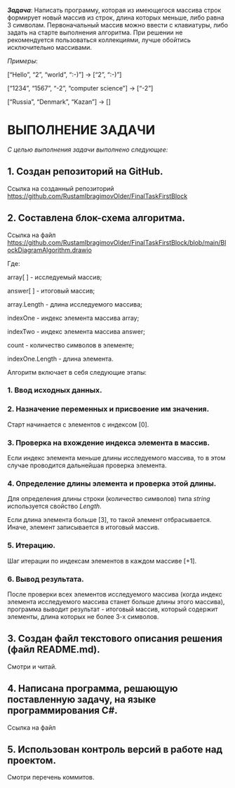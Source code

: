 ***Задача***: Написать программу, которая из имеющегося массива строк формирует новый массив из строк, длина которых меньше, либо равна 3 символам.
Первоначальный массив можно ввести с клавиатуры, либо задать на старте выполнения алгоритма.
При решении не рекомендуется пользоваться коллекциями, лучше обойтись исключительно массивами.

*Примеры*:

[“Hello”, “2”, “world”, “:-)”] → [“2”, “:-)”]

[“1234”, “1567”, “-2”, “computer science”] → [“-2”]

[“Russia”, “Denmark”, “Kazan”] → []

# ВЫПОЛНЕНИЕ ЗАДАЧИ

*С целью выполнения задачи выполнено следующее:*
## 1. Создан репозиторий на GitHub.
Ссылка на созданный репозиторий https://github.com/RustamIbragimovOlder/FinalTaskFirstBlock

## 2. Составлена блок-схема алгоритма.
Ссылка на файл
https://github.com/RustamIbragimovOlder/FinalTaskFirstBlock/blob/main/BlockDiagramAlgorithm.drawio

Где:

array[ ] - исследуемый массив;

answer[ ] - итоговый массив;

array.Length - длина исследуемого массива;

indexOne - индекс элемента массива array;

indexTwo - индекс элемента массива answer;

count - количество символов в элементе;

indexOne.Length - длина элемента.

Алгоритм включает в себя следующие этапы:
### 1. Ввод исходных данных.
### 2. Назначение переменных и присвоение им значения.
Старт начинается с элементов с индексом [0].
### 3. Проверка на вхождение индекса элемента в массив.
Если индекс элемента меньше длины исследуемого массива, то в этом случае проводится дальнейшая проверка элемента.
### 4. Определение длины элемента и проверка этой длины.
Для определения длины строки (количество символов) типа _string_ используется свойство _Length_.

Если длина элемента больше [3], то такой элемент отбрасывается.
Иначе, элемент записывается в итоговый массив.
### 5. Итерацию.
Шаг итерации по индексам элементов в каждом массиве [+1].
### 6. Вывод результата.
После проверки всех элементов исследуемого массива (когда индекс элемента исследуемого массива станет больше длины этого массива), программа выводит результат - итоговый массив, который содержит элементы, длина которых не более 3-х символов.

## 3. Создан файл текстового описания решения (файл README.md).
Смотри и читай.

## 4. Написана программа, решающую поставленную задачу, на языке программирования C#.
Ссылка на файл


## 5. Использован контроль версий в работе над проектом.
Смотри перечень коммитов.
